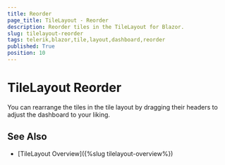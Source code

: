 ```yaml
---
title: Reorder
page_title: TileLayout - Reorder
description: Reorder tiles in the TileLayout for Blazor.
slug: tilelayout-reorder
tags: telerik,blazor,tile,layout,dashboard,reorder
published: True
position: 10
---
```


# TileLayout Reorder

You can rearrange the tiles in the tile layout by dragging their headers to adjust the dashboard to your liking.


## See Also

  * [TileLayout Overview]({%slug tilelayout-overview%})
